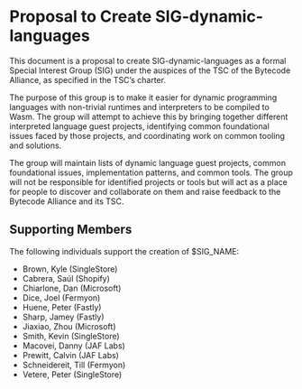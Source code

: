 # Proposal to Create SIG-dynamic-languages

This document is a proposal to create SIG-dynamic-languages as a formal Special Interest Group (SIG) under the auspices of the TSC of the Bytecode Alliance, as specified in the TSC’s charter.

The purpose of this group is to make it easier for dynamic programming languages with non-trivial runtimes and interpreters to be compiled to Wasm.
The group will attempt to achieve this by bringing together different interpreted language guest projects, identifying common foundational issues faced by those projects, and coordinating work on common tooling and solutions.

The group will maintain lists of dynamic language guest projects, common foundational issues, implementation patterns, and common tools. The group will not be responsible for identified projects or tools but will act as a place for people to discover and collaborate on them and raise feedback to the Bytecode Alliance and its TSC.

## Supporting Members

The following individuals support the creation of $SIG_NAME:

* Brown, Kyle (SingleStore)
* Cabrera, Saúl (Shopify)
* Chiarlone, Dan (Microsoft)
* Dice, Joel (Fermyon)
* Huene, Peter (Fastly)
* Sharp, Jamey (Fastly)
* Jiaxiao, Zhou (Microsoft)
* Smith, Kevin (SingleStore)
* Macovei, Danny (JAF Labs)
* Prewitt, Calvin (JAF Labs)
* Schneidereit, Till (Fermyon)
* Vetere, Peter (SingleStore)

